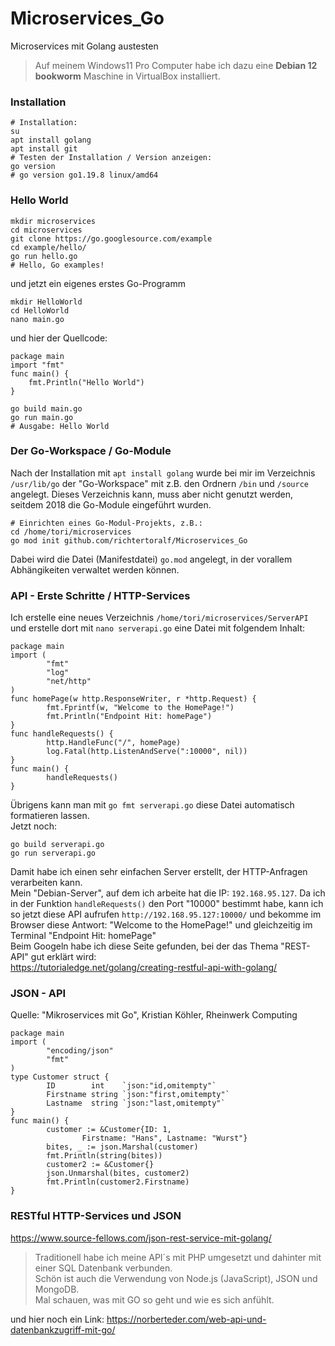 # Microservices_Go
Microservices mit Golang austesten
>Auf meinem Windows11 Pro Computer habe ich dazu eine **Debian 12 bookworm** Maschine in VirtualBox installiert.
### Installation
```
# Installation:
su
apt install golang
apt install git
# Testen der Installation / Version anzeigen:
go version
# go version go1.19.8 linux/amd64
```
### Hello World
```
mkdir microservices
cd microservices
git clone https://go.googlesource.com/example
cd example/hello/
go run hello.go
# Hello, Go examples!
```
und jetzt ein eigenes erstes Go-Programm
```
mkdir HelloWorld
cd HelloWorld
nano main.go
```
und hier der Quellcode:
```
package main
import "fmt"
func main() {
    fmt.Println("Hello World")
}
```
```
go build main.go
go run main.go
# Ausgabe: Hello World
```
### Der Go-Workspace / Go-Module
Nach der Installation mit `apt install golang` wurde bei mir im Verzeichnis `/usr/lib/go` der "Go-Workspace" mit z.B. den Ordnern `/bin` und `/source` angelegt. Dieses Verzeichnis kann, muss aber nicht genutzt werden, seitdem 2018 die Go-Module eingeführt wurden.
```
# Einrichten eines Go-Modul-Projekts, z.B.:
cd /home/tori/microservices
go mod init github.com/richtertoralf/Microservices_Go
```
Dabei wird die Datei (Manifestdatei) `go.mod` angelegt, in der vorallem Abhängikeiten verwaltet werden können.

### API - Erste Schritte / HTTP-Services
Ich erstelle eine neues Verzeichnis `/home/tori/microservices/ServerAPI` und erstelle dort mit `nano serverapi.go` eine Datei mit folgendem Inhalt:
```
package main
import (
        "fmt"
        "log"
        "net/http"
)
func homePage(w http.ResponseWriter, r *http.Request) {
        fmt.Fprintf(w, "Welcome to the HomePage!")
        fmt.Println("Endpoint Hit: homePage")
}
func handleRequests() {
        http.HandleFunc("/", homePage)
        log.Fatal(http.ListenAndServe(":10000", nil))
}
func main() {
        handleRequests()
}
```
Übrigens kann man mit `go fmt serverapi.go` diese Datei automatisch formatieren lassen.  
Jetzt noch:
```
go build serverapi.go
go run serverapi.go
```
Damit habe ich einen sehr einfachen Server erstellt, der HTTP-Anfragen verarbeiten kann.  
Mein "Debian-Server", auf dem ich arbeite hat die IP: `192.168.95.127`. Da ich in der Funktion `handleRequests()` den Port "10000" bestimmt habe, kann ich so jetzt diese API aufrufen `http://192.168.95.127:10000/` und bekomme im Browser diese Antwort: "Welcome to the HomePage!" und gleichzeitig im Terminal "Endpoint Hit: homePage"  
Beim Googeln habe ich diese Seite gefunden, bei der das Thema "REST-API" gut erklärt wird:  
https://tutorialedge.net/golang/creating-restful-api-with-golang/  

### JSON - API
Quelle: "Mikroservices mit Go", Kristian Köhler, Rheinwerk Computing  
```
package main
import (
        "encoding/json"
        "fmt"
)
type Customer struct {
        ID        int    `json:"id,omitempty"`
        Firstname string `json:"first,omitempty"`
        Lastname  string `json:"last,omitempty"`
}
func main() {
        customer := &Customer{ID: 1,
                Firstname: "Hans", Lastname: "Wurst"}
        bites, _ := json.Marshal(customer)
        fmt.Println(string(bites))
        customer2 := &Customer{}
        json.Unmarshal(bites, customer2)
        fmt.Println(customer2.Firstname)
}
```
### RESTful HTTP-Services und JSON
https://www.source-fellows.com/json-rest-service-mit-golang/

> Traditionell habe ich meine API´s mit PHP umgesetzt und dahinter mit einer SQL Datenbank verbunden.  
> Schön ist auch die Verwendung von Node.js (JavaScript), JSON und MongoDB.  
> Mal schauen, was mit GO so geht und wie es sich anfühlt.  

und hier noch ein Link: https://norberteder.com/web-api-und-datenbankzugriff-mit-go/
